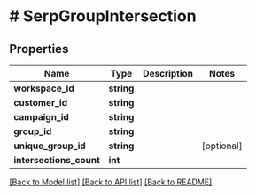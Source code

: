 # # SerpGroupIntersection

## Properties

Name | Type | Description | Notes
------------ | ------------- | ------------- | -------------
**workspace_id** | **string** |  |
**customer_id** | **string** |  |
**campaign_id** | **string** |  |
**group_id** | **string** |  |
**unique_group_id** | **string** |  | [optional]
**intersections_count** | **int** |  |

[[Back to Model list]](../../README.md#models) [[Back to API list]](../../README.md#endpoints) [[Back to README]](../../README.md)
